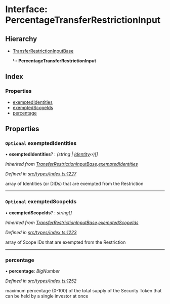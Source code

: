 # Interface: PercentageTransferRestrictionInput

## Hierarchy

* [TransferRestrictionInputBase](transferrestrictioninputbase.md)

  ↳ **PercentageTransferRestrictionInput**

## Index

### Properties

* [exemptedIdentities](percentagetransferrestrictioninput.md#optional-exemptedidentities)
* [exemptedScopeIds](percentagetransferrestrictioninput.md#optional-exemptedscopeids)
* [percentage](percentagetransferrestrictioninput.md#percentage)

## Properties

### `Optional` exemptedIdentities

• **exemptedIdentities**? : *(string | [Identity](../classes/identity.md)‹›)[]*

*Inherited from [TransferRestrictionInputBase](transferrestrictioninputbase.md).[exemptedIdentities](transferrestrictioninputbase.md#optional-exemptedidentities)*

*Defined in [src/types/index.ts:1227](https://github.com/PolymathNetwork/polymesh-sdk/blob/cfab557b/src/types/index.ts#L1227)*

array of Identities (or DIDs) that are exempted from the Restriction

___

### `Optional` exemptedScopeIds

• **exemptedScopeIds**? : *string[]*

*Inherited from [TransferRestrictionInputBase](transferrestrictioninputbase.md).[exemptedScopeIds](transferrestrictioninputbase.md#optional-exemptedscopeids)*

*Defined in [src/types/index.ts:1223](https://github.com/PolymathNetwork/polymesh-sdk/blob/cfab557b/src/types/index.ts#L1223)*

array of Scope IDs that are exempted from the Restriction

___

###  percentage

• **percentage**: *BigNumber*

*Defined in [src/types/index.ts:1252](https://github.com/PolymathNetwork/polymesh-sdk/blob/cfab557b/src/types/index.ts#L1252)*

maximum percentage (0-100) of the total supply of the Security Token that can be held by a single investor at once
